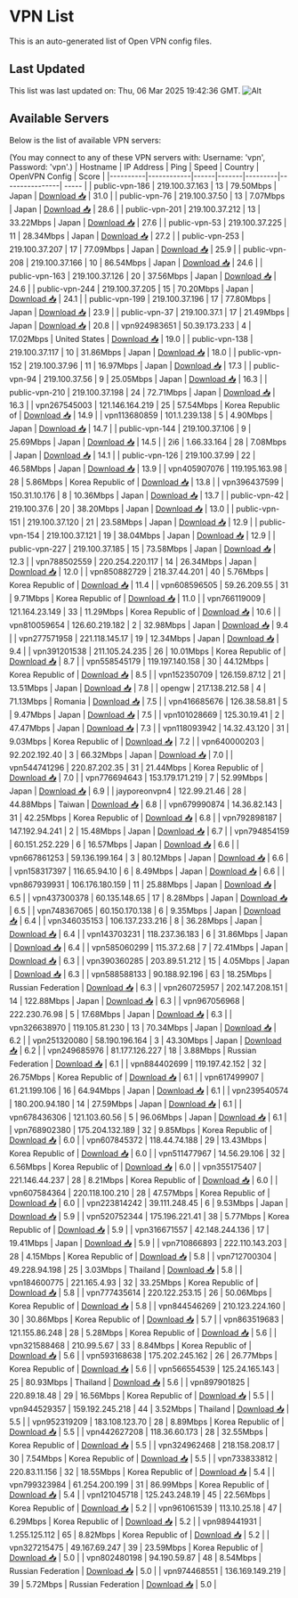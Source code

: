 # VPN List

This is an auto-generated list of Open VPN config files.

## Last Updated

This list was last updated on: Thu, 06 Mar 2025 19:42:36 GMT.
![Alt](https://repobeats.axiom.co/api/embed/186b98318ef1479477931607c1ad7d823f12451f.svg "Repobeats analytics image")

## Available Servers

Below is the list of available VPN servers:

(You may connect to any of these VPN servers with: Username: 'vpn', Password: 'vpn'.)
| Hostname | IP Address | Ping | Speed | Country | OpenVPN Config | Score |
|----------|------------|------|-------|---------|----------------| ----- |
| public-vpn-186 | 219.100.37.163 | 13 | 79.50Mbps | Japan | [Download 📥](./configs/server_0_JP.ovpn) | 31.0 |
| public-vpn-76 | 219.100.37.50 | 13 | 7.07Mbps | Japan | [Download 📥](./configs/server_1_JP.ovpn) | 28.6 |
| public-vpn-201 | 219.100.37.212 | 13 | 33.22Mbps | Japan | [Download 📥](./configs/server_2_JP.ovpn) | 27.6 |
| public-vpn-53 | 219.100.37.225 | 11 | 28.34Mbps | Japan | [Download 📥](./configs/server_3_JP.ovpn) | 27.2 |
| public-vpn-253 | 219.100.37.207 | 17 | 77.09Mbps | Japan | [Download 📥](./configs/server_4_JP.ovpn) | 25.9 |
| public-vpn-208 | 219.100.37.166 | 10 | 86.54Mbps | Japan | [Download 📥](./configs/server_5_JP.ovpn) | 24.6 |
| public-vpn-163 | 219.100.37.126 | 20 | 37.56Mbps | Japan | [Download 📥](./configs/server_6_JP.ovpn) | 24.6 |
| public-vpn-244 | 219.100.37.205 | 15 | 70.20Mbps | Japan | [Download 📥](./configs/server_7_JP.ovpn) | 24.1 |
| public-vpn-199 | 219.100.37.196 | 17 | 77.80Mbps | Japan | [Download 📥](./configs/server_8_JP.ovpn) | 23.9 |
| public-vpn-37 | 219.100.37.1 | 17 | 21.49Mbps | Japan | [Download 📥](./configs/server_9_JP.ovpn) | 20.8 |
| vpn924983651 | 50.39.173.233 | 4 | 17.02Mbps | United States | [Download 📥](./configs/server_10_US.ovpn) | 19.0 |
| public-vpn-138 | 219.100.37.117 | 10 | 31.86Mbps | Japan | [Download 📥](./configs/server_11_JP.ovpn) | 18.0 |
| public-vpn-152 | 219.100.37.96 | 11 | 16.97Mbps | Japan | [Download 📥](./configs/server_12_JP.ovpn) | 17.3 |
| public-vpn-94 | 219.100.37.56 | 9 | 25.05Mbps | Japan | [Download 📥](./configs/server_13_JP.ovpn) | 16.3 |
| public-vpn-210 | 219.100.37.198 | 24 | 72.71Mbps | Japan | [Download 📥](./configs/server_14_JP.ovpn) | 16.3 |
| vpn267545003 | 121.146.164.219 | 25 | 57.54Mbps | Korea Republic of | [Download 📥](./configs/server_15_KR.ovpn) | 14.9 |
| vpn113680859 | 101.1.239.138 | 5 | 4.90Mbps | Japan | [Download 📥](./configs/server_16_JP.ovpn) | 14.7 |
| public-vpn-144 | 219.100.37.106 | 9 | 25.69Mbps | Japan | [Download 📥](./configs/server_17_JP.ovpn) | 14.5 |
| 2i6 | 1.66.33.164 | 28 | 7.08Mbps | Japan | [Download 📥](./configs/server_18_JP.ovpn) | 14.1 |
| public-vpn-126 | 219.100.37.99 | 22 | 46.58Mbps | Japan | [Download 📥](./configs/server_19_JP.ovpn) | 13.9 |
| vpn405907076 | 119.195.163.98 | 28 | 5.86Mbps | Korea Republic of | [Download 📥](./configs/server_20_KR.ovpn) | 13.8 |
| vpn396437599 | 150.31.10.176 | 8 | 10.36Mbps | Japan | [Download 📥](./configs/server_21_JP.ovpn) | 13.7 |
| public-vpn-42 | 219.100.37.6 | 20 | 38.20Mbps | Japan | [Download 📥](./configs/server_22_JP.ovpn) | 13.0 |
| public-vpn-151 | 219.100.37.120 | 21 | 23.58Mbps | Japan | [Download 📥](./configs/server_23_JP.ovpn) | 12.9 |
| public-vpn-154 | 219.100.37.121 | 19 | 38.04Mbps | Japan | [Download 📥](./configs/server_24_JP.ovpn) | 12.9 |
| public-vpn-227 | 219.100.37.185 | 15 | 73.58Mbps | Japan | [Download 📥](./configs/server_25_JP.ovpn) | 12.3 |
| vpn788502559 | 220.254.220.117 | 14 | 26.34Mbps | Japan | [Download 📥](./configs/server_26_JP.ovpn) | 12.0 |
| vpn850882729 | 218.37.44.201 | 40 | 5.76Mbps | Korea Republic of | [Download 📥](./configs/server_27_KR.ovpn) | 11.4 |
| vpn608596505 | 59.26.209.55 | 31 | 9.71Mbps | Korea Republic of | [Download 📥](./configs/server_28_KR.ovpn) | 11.0 |
| vpn766119009 | 121.164.23.149 | 33 | 11.29Mbps | Korea Republic of | [Download 📥](./configs/server_29_KR.ovpn) | 10.6 |
| vpn810059654 | 126.60.219.182 | 2 | 32.98Mbps | Japan | [Download 📥](./configs/server_30_JP.ovpn) | 9.4 |
| vpn277571958 | 221.118.145.17 | 19 | 12.34Mbps | Japan | [Download 📥](./configs/server_31_JP.ovpn) | 9.4 |
| vpn391201538 | 211.105.24.235 | 26 | 10.01Mbps | Korea Republic of | [Download 📥](./configs/server_32_KR.ovpn) | 8.7 |
| vpn558545179 | 119.197.140.158 | 30 | 44.12Mbps | Korea Republic of | [Download 📥](./configs/server_33_KR.ovpn) | 8.5 |
| vpn152350709 | 126.159.87.12 | 21 | 13.51Mbps | Japan | [Download 📥](./configs/server_34_JP.ovpn) | 7.8 |
| opengw | 217.138.212.58 | 4 | 71.13Mbps | Romania | [Download 📥](./configs/server_35_RO.ovpn) | 7.5 |
| vpn416685676 | 126.38.58.81 | 5 | 9.47Mbps | Japan | [Download 📥](./configs/server_36_JP.ovpn) | 7.5 |
| vpn101028669 | 125.30.19.41 | 2 | 47.47Mbps | Japan | [Download 📥](./configs/server_37_JP.ovpn) | 7.3 |
| vpn118093942 | 14.32.43.120 | 31 | 9.03Mbps | Korea Republic of | [Download 📥](./configs/server_38_KR.ovpn) | 7.2 |
| vpn640000203 | 92.202.192.40 | 3 | 66.32Mbps | Japan | [Download 📥](./configs/server_39_JP.ovpn) | 7.0 |
| vpn544741296 | 220.87.202.35 | 31 | 21.44Mbps | Korea Republic of | [Download 📥](./configs/server_40_KR.ovpn) | 7.0 |
| vpn776694643 | 153.179.171.219 | 7 | 52.99Mbps | Japan | [Download 📥](./configs/server_41_JP.ovpn) | 6.9 |
| jayporeonvpn4 | 122.99.21.46 | 28 | 44.88Mbps | Taiwan | [Download 📥](./configs/server_42_TW.ovpn) | 6.8 |
| vpn679990874 | 14.36.82.143 | 31 | 42.25Mbps | Korea Republic of | [Download 📥](./configs/server_43_KR.ovpn) | 6.8 |
| vpn792898187 | 147.192.94.241 | 2 | 15.48Mbps | Japan | [Download 📥](./configs/server_44_JP.ovpn) | 6.7 |
| vpn794854159 | 60.151.252.229 | 6 | 16.57Mbps | Japan | [Download 📥](./configs/server_45_JP.ovpn) | 6.6 |
| vpn667861253 | 59.136.199.164 | 3 | 80.12Mbps | Japan | [Download 📥](./configs/server_46_JP.ovpn) | 6.6 |
| vpn158317397 | 116.65.94.10 | 6 | 8.49Mbps | Japan | [Download 📥](./configs/server_47_JP.ovpn) | 6.6 |
| vpn867939931 | 106.176.180.159 | 11 | 25.88Mbps | Japan | [Download 📥](./configs/server_48_JP.ovpn) | 6.5 |
| vpn437300378 | 60.135.148.65 | 17 | 8.28Mbps | Japan | [Download 📥](./configs/server_49_JP.ovpn) | 6.5 |
| vpn748367065 | 60.150.170.138 | 6 | 9.35Mbps | Japan | [Download 📥](./configs/server_50_JP.ovpn) | 6.4 |
| vpn346035153 | 106.137.233.216 | 8 | 36.28Mbps | Japan | [Download 📥](./configs/server_51_JP.ovpn) | 6.4 |
| vpn143703231 | 118.237.36.183 | 6 | 31.86Mbps | Japan | [Download 📥](./configs/server_52_JP.ovpn) | 6.4 |
| vpn585060299 | 115.37.2.68 | 7 | 72.41Mbps | Japan | [Download 📥](./configs/server_53_JP.ovpn) | 6.3 |
| vpn390360285 | 203.89.51.212 | 15 | 4.05Mbps | Japan | [Download 📥](./configs/server_54_JP.ovpn) | 6.3 |
| vpn588588133 | 90.188.92.196 | 63 | 18.25Mbps | Russian Federation | [Download 📥](./configs/server_55_RU.ovpn) | 6.3 |
| vpn260725957 | 202.147.208.151 | 14 | 122.88Mbps | Japan | [Download 📥](./configs/server_56_JP.ovpn) | 6.3 |
| vpn967056968 | 222.230.76.98 | 5 | 17.68Mbps | Japan | [Download 📥](./configs/server_57_JP.ovpn) | 6.3 |
| vpn326638970 | 119.105.81.230 | 13 | 70.34Mbps | Japan | [Download 📥](./configs/server_58_JP.ovpn) | 6.2 |
| vpn251320080 | 58.190.196.164 | 3 | 43.30Mbps | Japan | [Download 📥](./configs/server_59_JP.ovpn) | 6.2 |
| vpn249685976 | 81.177.126.227 | 18 | 3.88Mbps | Russian Federation | [Download 📥](./configs/server_60_RU.ovpn) | 6.1 |
| vpn884402699 | 119.197.42.152 | 32 | 26.75Mbps | Korea Republic of | [Download 📥](./configs/server_61_KR.ovpn) | 6.1 |
| vpn617499907 | 61.21.199.106 | 16 | 64.94Mbps | Japan | [Download 📥](./configs/server_62_JP.ovpn) | 6.1 |
| vpn239540574 | 180.200.94.180 | 14 | 27.59Mbps | Japan | [Download 📥](./configs/server_63_JP.ovpn) | 6.1 |
| vpn678436306 | 121.103.60.56 | 5 | 96.06Mbps | Japan | [Download 📥](./configs/server_64_JP.ovpn) | 6.1 |
| vpn768902380 | 175.204.132.189 | 32 | 9.85Mbps | Korea Republic of | [Download 📥](./configs/server_65_KR.ovpn) | 6.0 |
| vpn607845372 | 118.44.74.188 | 29 | 13.43Mbps | Korea Republic of | [Download 📥](./configs/server_66_KR.ovpn) | 6.0 |
| vpn511477967 | 14.56.29.106 | 32 | 6.56Mbps | Korea Republic of | [Download 📥](./configs/server_67_KR.ovpn) | 6.0 |
| vpn355175407 | 221.146.44.237 | 28 | 8.21Mbps | Korea Republic of | [Download 📥](./configs/server_68_KR.ovpn) | 6.0 |
| vpn607584364 | 220.118.100.210 | 28 | 47.57Mbps | Korea Republic of | [Download 📥](./configs/server_69_KR.ovpn) | 6.0 |
| vpn223814242 | 39.111.248.45 | 6 | 9.53Mbps | Japan | [Download 📥](./configs/server_70_JP.ovpn) | 5.9 |
| vpn520752344 | 175.196.221.41 | 38 | 5.77Mbps | Korea Republic of | [Download 📥](./configs/server_71_KR.ovpn) | 5.9 |
| vpn316671557 | 42.148.244.136 | 17 | 19.41Mbps | Japan | [Download 📥](./configs/server_72_JP.ovpn) | 5.9 |
| vpn710866893 | 222.110.143.203 | 28 | 4.15Mbps | Korea Republic of | [Download 📥](./configs/server_73_KR.ovpn) | 5.8 |
| vpn712700304 | 49.228.94.198 | 25 | 3.03Mbps | Thailand | [Download 📥](./configs/server_74_TH.ovpn) | 5.8 |
| vpn184600775 | 221.165.4.93 | 32 | 33.25Mbps | Korea Republic of | [Download 📥](./configs/server_75_KR.ovpn) | 5.8 |
| vpn777435614 | 220.122.253.15 | 26 | 50.06Mbps | Korea Republic of | [Download 📥](./configs/server_76_KR.ovpn) | 5.8 |
| vpn844546269 | 210.123.224.160 | 30 | 30.86Mbps | Korea Republic of | [Download 📥](./configs/server_77_KR.ovpn) | 5.7 |
| vpn863519683 | 121.155.86.248 | 28 | 5.28Mbps | Korea Republic of | [Download 📥](./configs/server_78_KR.ovpn) | 5.6 |
| vpn321588468 | 210.99.5.67 | 33 | 8.84Mbps | Korea Republic of | [Download 📥](./configs/server_79_KR.ovpn) | 5.6 |
| vpn593168638 | 175.202.245.162 | 26 | 26.77Mbps | Korea Republic of | [Download 📥](./configs/server_80_KR.ovpn) | 5.6 |
| vpn566554539 | 125.24.165.143 | 25 | 80.93Mbps | Thailand | [Download 📥](./configs/server_81_TH.ovpn) | 5.6 |
| vpn897901825 | 220.89.18.48 | 29 | 16.56Mbps | Korea Republic of | [Download 📥](./configs/server_82_KR.ovpn) | 5.5 |
| vpn944529357 | 159.192.245.218 | 44 | 3.52Mbps | Thailand | [Download 📥](./configs/server_83_TH.ovpn) | 5.5 |
| vpn952319209 | 183.108.123.70 | 28 | 8.89Mbps | Korea Republic of | [Download 📥](./configs/server_84_KR.ovpn) | 5.5 |
| vpn442627208 | 118.36.60.173 | 28 | 32.55Mbps | Korea Republic of | [Download 📥](./configs/server_85_KR.ovpn) | 5.5 |
| vpn324962468 | 218.158.208.17 | 30 | 7.54Mbps | Korea Republic of | [Download 📥](./configs/server_86_KR.ovpn) | 5.5 |
| vpn733833812 | 220.83.11.156 | 32 | 18.55Mbps | Korea Republic of | [Download 📥](./configs/server_87_KR.ovpn) | 5.4 |
| vpn799323984 | 61.254.200.199 | 31 | 86.99Mbps | Korea Republic of | [Download 📥](./configs/server_88_KR.ovpn) | 5.4 |
| vpn121045718 | 125.243.248.19 | 45 | 22.56Mbps | Korea Republic of | [Download 📥](./configs/server_89_KR.ovpn) | 5.2 |
| vpn961061539 | 113.10.25.18 | 47 | 6.29Mbps | Korea Republic of | [Download 📥](./configs/server_90_KR.ovpn) | 5.2 |
| vpn989441931 | 1.255.125.112 | 65 | 8.82Mbps | Korea Republic of | [Download 📥](./configs/server_91_KR.ovpn) | 5.2 |
| vpn327215475 | 49.167.69.247 | 39 | 23.59Mbps | Korea Republic of | [Download 📥](./configs/server_92_KR.ovpn) | 5.0 |
| vpn802480198 | 94.190.59.87 | 48 | 8.54Mbps | Russian Federation | [Download 📥](./configs/server_93_RU.ovpn) | 5.0 |
| vpn974468551 | 136.169.149.219 | 39 | 5.72Mbps | Russian Federation | [Download 📥](./configs/server_94_RU.ovpn) | 5.0 |
